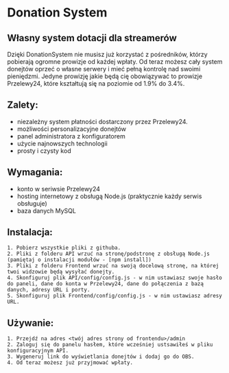# Donation System
## Własny system dotacji dla streamerów

Dzięki DonationSystem nie musisz już korzystać z pośredników, którzy pobierają ogromne prowizje od każdej wpłaty.
Od teraz możesz cały system donejtów oprzeć o własne serwery i mieć pełną kontrolę nad swoimi pieniędzmi.
Jedyne prowizję jakie będą cię obowiązywać to prowizje Przelewy24, które kształtują się na poziomie od 1.9% do 3.4%.

## Zalety:

- niezależny system płatności dostarczony przez Przelewy24.
- możliwości personalizacyjne donejtów
- panel administratora z konfiguratorem
- użycie najnowszych technologii
- prosty i czysty kod

## Wymagania:
- konto w seriwsie Przelewy24
- hosting internetowy z obsługą Node.js (praktycznie każdy serwis obsługuje)
- baza danych MySQL

## Instalacja:
```
1. Pobierz wszystkie pliki z githuba.
2. Pliki z folderu API wrzuć na stronę/podstronę z obsługą Node.js (pamiętaj o instalacji modułów - [npm install])
3. Pliki z folderu Frontend wrzuć na swoją docelową stronę, na której twoi widzowie będą wysyłać donejty.
4. Skonfiguruj plik API/config/config.js - w nim ustawiasz swoje hasło do paneli, dane do konta w Przelewy24, dane do połączenia z bazą danych, adresy URL i porty.
5. Skonfiguruj plik Frontend/config/config.js - w nim ustawiasz adresy URL.
```

## Używanie:
```
1. Przejdź na adres <twój adres strony od frontendu>/admin
2. Zaloguj się do panelu hasłem, które wcześniej ustsawiłeś w pliku konfiguracyjnym API.
3. Wygeneruj link do wyświetlania donejtów i dodaj go do OBS.
4. Od teraz możesz już przyjmować wpłaty.
```

